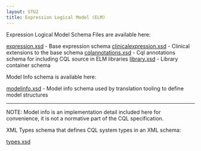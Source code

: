```yaml
---
layout: STU2
title: Expression Logical Model (ELM)
---
```


Expression Logical Model Schema Files are available here:

<a href="elm/schema/expression.xsd">expression.xsd</a> - Base expression schema
<a href="elm/schema/clinicalexpression.xsd">clinicalexpression.xsd</a> - Clinical extensions to the base schema
<a href="elm/schema/cqlannotations.xsd">cqlannotations.xsd</a> - Cql annotations schema for including CQL source in ELM libraries
<a href="elm/schema/library.xsd">library.xsd</a> - Library container schema

Model Info schema is available here:

<a href="elm/schema/modelinfo.xsd">modelinfo.xsd</a> - Model info schema used by translation tooling to define model structures

----
NOTE: Model info is an implementation detail included here for convenience, it is not a normative part of the CQL specification.


XML Types schema that defines CQL system types in an XML schema:

<a href="elm/schema/types.xsd">types.xsd</a>